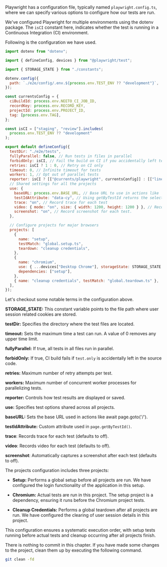 Playwright has a configuration file, typically named `playwright.config.ts`, where we can specify various options to configure how our tests are run.

We've configured Playwright for multiple environments using the dotenv package. The `isCI` constant here, indicates whether the test is running in a Continuous Integration (CI) environment.

Following is the configuration we have used.

```js
import dotenv from "dotenv";

import { defineConfig, devices } from "@playwright/test";

import { STORAGE_STATE } from "./constants";

dotenv.config({
  path: `./e2e/config/.env.${process.env.TEST_ENV ?? "development"}`,
});

const currentsConfig = {
  ciBuildId: process.env.NEETO_CI_JOB_ID,
  recordKey: process.env.RECORD_KEY,
  projectId: process.env.PROJECT_ID,
  tag: [process.env.TAG],
};

const isCI = ["staging", "review"].includes(
  process.env.TEST_ENV ?? "development"
);

export default defineConfig({
  testDir: "./e2e/tests",
  fullyParallel: false, // Run tests in files in parallel
  forbidOnly: isCI, // Fail the build on CI if you accidentally left test.only in the source code.
  retries: isCI ? 1 : 0, // Retry on CI only
  timeout: 0, // Infinite timeout for tests
  workers: 1, // Opt out of parallel tests
  reporter: isCI ? [["@currents/playwright", currentsConfig]] : [["line"]],
  // Shared settings for all the projects
  use: {
    baseURL: process.env.BASE_URL, // Base URL to use in actions like `await page.goto('/')`.
    testIdAttribute: "data-cy", // Using getByTestId returns the selector with the data-cy label instead of the data-testid
    trace: "on", // Record trace for each test
    video: { mode: "on", size: { width: 1200, height: 1200 } }, // Record video for each test
    screenshot: "on", // Record screenshot for each test.
  },

  // Configure projects for major browsers
  projects: [
    {
      name: "setup",
      testMatch: "global.setup.ts",
      teardown: "cleanup credentials",
    },
    {
      name: "chromium",
      use: { ...devices["Desktop Chrome"], storageState: STORAGE_STATE },
      dependencies: ["setup"],
    },
    { name: "cleanup credentials", testMatch: "global.teardown.ts" },
  ],
});
```

Let's checkout some notable terms in the configuration above.

**STORAGE_STATE:** This constant variable points to the file path where user session related cookies are stored.

**testDir:** Specifies the directory where the test files are located.

**timeout:** Sets the maximum time a test can run. A value of 0 removes any upper time limit.

**fullyParallel:** If true, all tests in all files run in parallel.

**forbidOnly:** If true, CI build fails if `test.only` is accidentally left in the source code.

**retries:** Maximum number of retry attempts per test.

**workers:** Maximum number of concurrent worker processes for parallelizing tests.

**reporter:** Controls how test results are displayed or saved.

**use:** Specifies test options shared across all projects.

**baseURL:** Sets the base URL used in actions like await page.goto('/').

**testIdAttribute:** Custom attribute used in `page.getByTestId()`.

**trace**: Records trace for each test (defaults to off).

**video**: Records video for each test (defaults to off).

**screenshot**: Automatically captures a screenshot after each test (defaults to off).

The projects configuration includes three projects:

- **Setup:** Performs a global setup before all projects are run. We have configured the login functionality of the application in this setup.

- **Chromium:** Actual tests are run in this project. The setup project is a dependency, ensuring it runs before the Chromium project tests.

- **Cleanup Credentials:** Performs a global teardown after all projects are run. We have configured the clearing of user session details in this project.

This configuration ensures a systematic execution order, with setup tests running before actual tests and cleanup occurring after all projects finish.

There is nothing to commit in this chapter. If you have made some changes to the project, clean them up by executing the following command.

```bash
git clean -fd
```
